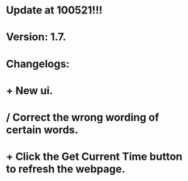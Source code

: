 # Update at 100521!!!
# Version: 1.7.
# Changelogs:
# + New ui.
# / Correct the wrong wording of certain words.
# + Click the Get Current Time button to refresh the webpage.
